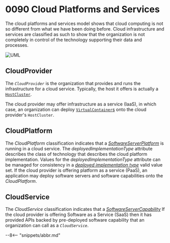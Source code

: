 <!-- SPDX-License-Identifier: CC-BY-4.0 -->
<!-- Copyright Contributors to the Egeria project. -->

# 0090 Cloud Platforms and Services

The cloud platforms and services model shows that cloud computing is not so different from what we have been doing before. Cloud infrastructure and services are classified as such to show that the organization is not completely in control of the technology supporting their data and processes.

![UML](0090-Cloud-Platforms-and-Services.svg)

## CloudProvider

The *`CloudProvider`* is the organization that provides and runs the infrastructure for a cloud service. Typically, the host it offers is actually a [`HostCluster`](/types/0/0035-Complex-Hosts/#hostcluster). 

The cloud provider may offer infrastructure as a service (IaaS), in which case, an organization can deploy [`VirtualContainer`s](/types/0/0035-Complex-Hosts/#virtualcontainer) onto the cloud provider's `HostCluster`.

## CloudPlatform

The *CloudPlatform* classification indicates that a [*SoftwareServerPlatform*](/types/0/0037-Software-Server-Platform) is running in a cloud service. The *deployedImplementationType* attribute describes the class of technology that describes the cloud platform implementation. Values for the *deployedImplementationType* attribute can be managed for consistency in a [*deployed implementation type*](/concepts/deployed-implementation-type) valid value set. If the cloud provider is offering platform as a service (PaaS), an application may deploy software servers and software capabilities onto the *CloudPlatform*.

## CloudService

The *CloudService* classification indicates that a [*SoftwareServerCapability*](/types/0/)
If the cloud provider is offering Software as a Service (SaaS) then it has provided APIs backed by pre-deployed software capability that an organization can call as a *`CloudService`*.

--8<-- "snippets/abbr.md"
